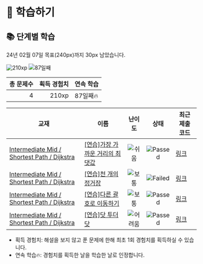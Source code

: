 # 📖 학습하기

## 📚 단계별 학습
24년 02월 07일 목표(240px)까지 30px 남았습니다.

![210xp](https://img.shields.io/badge/EXP-210xp-%235cb85c.svg?for-the-badge)
![87일째](https://img.shields.io/badge/연속학습-87일째-%23E34F26.svg?for-the-badge)

|총 문제수|획득 경험치|연속 학습|
|---:|---:|---|
4|210xp|87일째🔥|

|교재|이름|난이도|상태|최근 제출 코드|
|---|---|:---:|:---:|---|
|[Intermediate Mid / Shortest Path / Dijkstra](https://www.codetree.ai/missions?missionId=8)|[[연습]가장 가까운 거리의 최댓값](https://www.codetree.ai/missions/8/problems/maximum-of-nearest-distance)|![쉬움][easy]|![Passed][passed]|[링크](https://github.com/Rynf0rce/codetree-TILs/blob/main/240207/%EA%B0%80%EC%9E%A5%20%EA%B0%80%EA%B9%8C%EC%9A%B4%20%EA%B1%B0%EB%A6%AC%EC%9D%98%20%EC%B5%9C%EB%8C%93%EA%B0%92/maximum-of-nearest-distance.java)|
|[Intermediate Mid / Shortest Path / Dijkstra](https://www.codetree.ai/missions?missionId=8)|[[연습]천 개의 정거장](https://www.codetree.ai/missions/8/problems/thousand-stops)|![보통][medium]|![Failed][failed]|[링크](https://github.com/Rynf0rce/codetree-TILs/blob/main/240207/%EC%B2%9C%20%EA%B0%9C%EC%9D%98%20%EC%A0%95%EA%B1%B0%EC%9E%A5/thousand-stops.java)|
|[Intermediate Mid / Shortest Path / Dijkstra](https://www.codetree.ai/missions?missionId=8)|[[연습]다른 괄호로 이동하기](https://www.codetree.ai/missions/8/problems/move-to-another-parenthesis)|![보통][medium]|![Passed][passed]|[링크](https://github.com/Rynf0rce/codetree-TILs/blob/main/240207/%EB%8B%A4%EB%A5%B8%20%EA%B4%84%ED%98%B8%EB%A1%9C%20%EC%9D%B4%EB%8F%99%ED%95%98%EA%B8%B0/move-to-another-parenthesis.java)|
|[Intermediate Mid / Shortest Path / Dijkstra](https://www.codetree.ai/missions?missionId=8)|[[연습]닷 투더 닷](https://www.codetree.ai/missions/8/problems/dot-to-the-dot)|![어려움][hard]|![Passed][passed]|[링크](https://github.com/Rynf0rce/codetree-TILs/blob/main/240207/%EB%8B%B7%20%ED%88%AC%EB%8D%94%20%EB%8B%B7/dot-to-the-dot.java)|


* 획득 경험치: 해설을 보지 않고 푼 문제에 한해 최초 1회 경험치를 획득하실 수 있습니다.
* 연속 학습🔥: 경험치를 획득한 날을 학습한 날로 인정합니다.










[b5]: https://img.shields.io/badge/Bronze_5-%235D3E31.svg
[b4]: https://img.shields.io/badge/Bronze_4-%235D3E31.svg
[b3]: https://img.shields.io/badge/Bronze_3-%235D3E31.svg
[b2]: https://img.shields.io/badge/Bronze_2-%235D3E31.svg
[b1]: https://img.shields.io/badge/Bronze_1-%235D3E31.svg
[s5]: https://img.shields.io/badge/Silver_5-%23394960.svg
[s4]: https://img.shields.io/badge/Silver_4-%23394960.svg
[s3]: https://img.shields.io/badge/Silver_3-%23394960.svg
[s2]: https://img.shields.io/badge/Silver_2-%23394960.svg
[s1]: https://img.shields.io/badge/Silver_1-%23394960.svg
[g5]: https://img.shields.io/badge/Gold_5-%23FFC433.svg
[g4]: https://img.shields.io/badge/Gold_4-%23FFC433.svg
[g3]: https://img.shields.io/badge/Gold_3-%23FFC433.svg
[g2]: https://img.shields.io/badge/Gold_2-%23FFC433.svg
[g1]: https://img.shields.io/badge/Gold_1-%23FFC433.svg
[p5]: https://img.shields.io/badge/Platinum_5-%2376DDD8.svg
[p4]: https://img.shields.io/badge/Platinum_4-%2376DDD8.svg
[p3]: https://img.shields.io/badge/Platinum_3-%2376DDD8.svg
[p2]: https://img.shields.io/badge/Platinum_2-%2376DDD8.svg
[p1]: https://img.shields.io/badge/Platinum_1-%2376DDD8.svg
[passed]: https://img.shields.io/badge/Passed-%23009D27.svg
[failed]: https://img.shields.io/badge/Failed-%23D24D57.svg
[easy]: https://img.shields.io/badge/쉬움-%235cb85c.svg?for-the-badge
[medium]: https://img.shields.io/badge/보통-%23FFC433.svg?for-the-badge
[hard]: https://img.shields.io/badge/어려움-%23D24D57.svg?for-the-badge